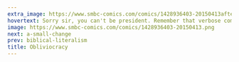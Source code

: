 ```yaml
---
extra_image: https://www.smbc-comics.com/comics/1428936403-20150413after.png
hovertext: Sorry sir, you can't be president. Remember that verbose comic you did on April 13, 2015?
image: https://www.smbc-comics.com/comics/1428936403-20150413.png
next: a-small-change
prev: biblical-literalism
title: Obliviocracy
---
```

